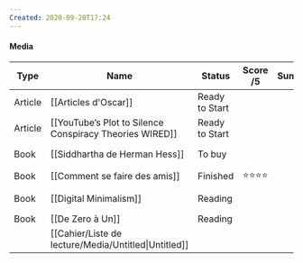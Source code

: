 ```yaml
---
Created: 2020-09-20T17:24
---
```

  
#### Media
|Type|Name|Status|Score /5|Summary|Link|
|---|---|---|---|---|---|
|Article|[[Articles d'Oscar]]|Ready to Start||||
|Article|[[YouTube’s Plot to Silence Conspiracy Theories WIRED]]|Ready to Start||||
|Book|[[Siddhartha de Herman Hess]]|To buy|||Physique ?|
|Book|[[Comment se faire des amis]]|Finished|⭐️⭐️⭐️⭐️||Physique|
|Book|[[Digital Minimalism]]|Reading|||Sur Téléphone|
|Book|[[De Zero à Un]]|Reading|||Sur Kindle|
||[[Cahier/Liste de lecture/Media/Untitled\|Untitled]]|||||
